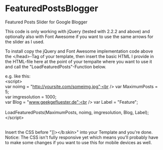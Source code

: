 # FeaturedPostsBlogger
Featured Posts Slider for Google Blogger

This code is only working with jQuery (tested with 2.2.2 and above) and optionally also with Font Awesome if you want to use the same arrows for the slider as I used.<br />

To install copy the jQuery and Font Awesome implementation code above the &lt;/head&gt;-Tag of your template, then insert the basic HTML I provide in the HTML-file here at the point of your tempalte where you want to use it and call the "LoadFeaturedPosts"-Function below.<br />

e.g. like this:<br />
  &lt;script&gt;<br />
    var noimg = "http://yoursite.com/someimg.jpg";<br />
    var MaximumPosts = 5;<br />
    var imgresolution = 1000;<br />
    var Blog = "www.geekgefluester.de";<br />
    var Label = "Feature";<br />
<br />
    LoadFeaturedPosts(MaximumPosts, noimg, imgresolution, Blog, Label);<br />
  &lt;/script&gt;<br />
  <br />
  
  
Insert the CSS before "]]&gt;&lt;/b:skin&gt;" into your Template and you're done. Notice: The CSS isn't fully responsive yet which means you'll probably have to make some changes if you want to use this for mobile devices as well.
